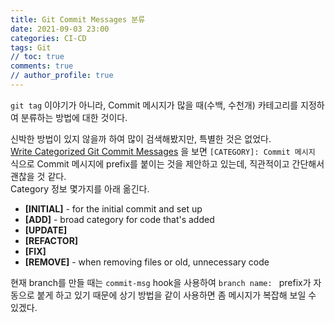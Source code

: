 ```yaml
---
title: Git Commit Messages 분류
date: 2021-09-03 23:00
categories: CI-CD
tags: Git
// toc: true  
comments: true
// author_profile: true
---
```


`git tag` 이야기가 아니라, Commit 메시지가 많을 때(수백, 수천개) 카테고리를 지정하여 분류하는 방법에 대한 것이다.  

신박한 방법이 있지 않을까 하여 많이 검색해봤지만, 특별한 것은 없었다.  
[Write Categorized Git Commit Messages](https://medium.com/@rcwestlake/write-categorized-git-commit-messages-c9f953ea6040) 을 보면 `[CATEGORY]: Commit 메시지` 식으로 Commit 메시지에 prefix를 붙이는 것을 제안하고 있는데, 직관적이고 간단해서 괜찮을 것 같다.  
Category 정보 몇가지를 아래 옮긴다.

* **[INITIAL]** - for the initial commit and set up
* **[ADD]** - broad category for code that's added
* **[UPDATE]**
* **[REFACTOR]**
* **[FIX]**
* **[REMOVE]** - when removing files or old, unnecessary code

현재 branch를 만들 때는 `commit-msg` hook을 사용하여 `branch name: ` prefix가 자동으로 붙게 하고 있기 때문에 상기 방법을 같이 사용하면 좀 메시지가 복잡해 보일 수 있겠다. 
